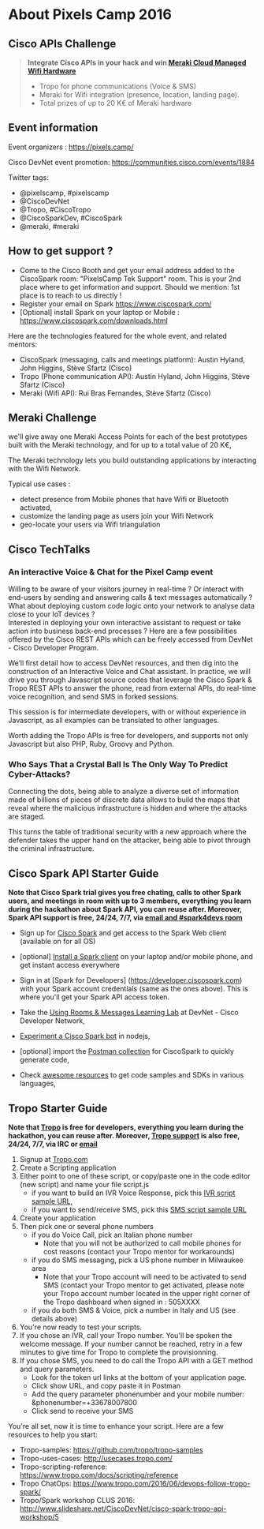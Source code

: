 # About Pixels Camp 2016

## Cisco APIs Challenge

> **Integrate Cisco APIs in your hack and win [Meraki Cloud Managed Wifi Hardware](https://meraki.cisco.com/products/wireless)**
>
> - Tropo for phone communications (Voice & SMS)
> - Meraki for Wifi integration (presence, location, landing page).
> - Total prizes of up to 20 K€ of Meraki hardware


## Event information

Event organizers : https://pixels.camp/ 

Cisco DevNet event promotion: https://communities.cisco.com/events/1884

Twitter tags: 
- @pixelscamp, #pixelscamp 
- @CiscoDevNet 
- @Tropo, #CiscoTropo
- @CiscoSparkDev, #CiscoSpark
- @meraki, #meraki


## How to get support ?

- Come to the Cisco Booth and get your email address added to the CiscoSpark room: "PixelsCamp Tek Support" room.  This is your 2nd place where to get information and support. Should we mention: 1st place is to reach to us directly !
- Register your email on Spark https://www.ciscospark.com/
- [Optional] install Spark on your laptop or Mobile : https://www.ciscospark.com/downloads.html

Here are the technologies featured for the whole event, and related mentors:

- CiscoSpark (messaging, calls and meetings platform): Austin Hyland, John Higgins, Stève Sfartz (Cisco)
- Tropo (Phone communication API): Austin Hyland, John Higgins, Stève Sfartz (Cisco)
- Meraki (Wifi API): Rui Bras Fernandes, Stève Sfartz  (Cisco)


## Meraki Challenge

we'll give away one Meraki Access Points for each of the best prototypes built with the Meraki technology, and for up to a total value of 20 K€, 

The Meraki technology lets you build outstanding applications by interacting with the Wifi Network.

Typical use cases :
- detect presence from Mobile phones that have Wifi or Bluetooth activated,
- customize the landing page as users join your Wifi Network
- geo-locate your users via Wifi triangulation


## Cisco TechTalks

### An interactive Voice & Chat for the Pixel Camp event

Willing to be aware of your visitors journey in real-time ? 
Or interact with end-users by sending and answering calls & text messages automatically ? 
What about deploying custom code logic onto your network to analyse data close to your IoT devices ?  
Interested in deploying your own interactive assistant to request or take action into business back-end processes ? 
Here are a few possibilities offered by the Cisco REST APIs which can be freely accessed from DevNet - Cisco Developer Program.
 
We’ll first detail how to access DevNet resources, 
and then dig into the construction of an Interactive Voice and Chat assistant. 
In practice, we will drive you through Javascript source codes that leverage the Cisco Spark & Tropo REST APIs to answer the phone, 
read from external APIs, do real-time voice recognition, and send SMS in forked sessions. 

This session is for intermediate developers, with or without experience in Javascript, 
as all examples can be translated to other languages. 

Worth adding the Tropo APIs is free for developers, and supports not only Javascript but also PHP, Ruby, Groovy and Python.


### Who Says That a Crystal Ball Is The Only Way To Predict Cyber-Attacks?

Connecting the dots, being able to analyze a diverse set of information made of billions of pieces of discrete data allows to build the maps 
that reveal where the malicious infrastructure is hidden and where the attacks are staged. 

This turns the table of traditional security with a new approach where the defender takes the upper hand on the attacker, 
being able to pivot through the criminal infrastructure.


## Cisco Spark API Starter Guide

**Note that Cisco Spark trial gives you free chating, calls to other Spark users, and meetings in room with up to 3 members, 
everything you learn during the hackathon about Spark API, you can reuse after.
Moreover, Spark API support is free, 24/24, 7/7, via [email and #spark4devs room](https://developer.ciscospark.com/support.html)**

- Sign up for [Cisco Spark](https://www.ciscospark.com/) and get access to the Spark Web client (available on for all OS)
- [optional] [Install a Spark client](https://www.ciscospark.com/downloads.html) on your laptop and/or mobile phone, and get instant access everywhere

- Sign in at [Spark for Developers] (https://developer.ciscospark.com) with your Spark account credentials (same as the ones above). This is where you'll get your Spark API access token.
- Take the [Using Rooms & Messages Learning Lab](https://developer.ciscospark.com/samples-tutorials.html) at DevNet - Cisco Developer Network,
- [Experiment a Cisco Spark bot](https://github.com/ObjectIsAdvantag/sparkbot-webhook-samples) in nodejs,
- [optional] import the [Postman collection](https://github.com/CiscoDevNet/postman-ciscospark) for CiscoSpark to quickly generate code,
- Check [awesome resources](https://github.com/CiscoDevNet/awesome-ciscospark) to get code samples and SDKs in various languages,


## Tropo Starter Guide

**Note that [Tropo](https://tropo.com) is free for developers, 
everything you learn during the hackathon, you can reuse after.
Moreover, [Tropo support](https://www.tropo.com/help/) is also free, 24/24, 7/7, via IRC or [email](mailto:support@tropo.com)**

1. Signup at [Tropo.com](https://tropo.com)
2. Create a Scripting application
3. Either point to one of these script, or copy/paste one in the code editor (new script) and name your file script.js
	- if you want to build an IVR Voice Response, pick this [IVR script sample URL](https://gist.githubusercontent.com/ObjectIsAdvantag/ae6c5181eccd194fc1bf79fc44b05e76/raw/tropo-IVR-hackposte-tag-2016.js),
	- if you want to send/receive SMS, pick this [SMS script sample URL](https://gist.githubusercontent.com/ObjectIsAdvantag/bde432e0608a3a8e0fc4f2cd6301bf44/raw/tropo-SMS-bidirectional.js)   
4. Create your application
5. Then pick one or several phone numbers
	- if you do Voice Call, pick an Italian phone number 
		- Note that you will not be authorized to call mobile phones for cost reasons (contact your Tropo mentor for workarounds)
	- if you do SMS messaging, pick a US phone number in Milwaukee area
		- Note that your Tropo account will need to be activated to send SMS (contact your Tropo mentor to get activated, please note your Tropo account number located in the upper right corner of the Tropo dashboard when signed in : 505XXXX
	- if you do both SMS & Voice, pick a number in Italy and US (see details above)
6. You're now ready to test your scripts. 
7. If you chose an IVR, call your Tropo number. You'll be spoken the welcome message. If your number cannot be reached, retry in a few minutes to give time for Tropo to complete the provisionning.
8. If you chose SMS, you need to do call the Tropo API with a GET method and query parameters.
	- Look for the token url links at the bottom of your application page.
	- Click show URL, and copy paste it in Postman
	- Add the query parameter phonenumber and your mobile number: &phonenumber=+33678007800
	- Click send to receive your SMS

You're all set, now it is time to enhance your script. 
Here are a few resources to help you start:
- Tropo-samples: https://github.com/tropo/tropo-samples 
- Tropo-uses-cases: http://usecases.tropo.com/ 
- Tropo-scripting-reference: https://www.tropo.com/docs/scripting/reference 
- Tropo ChatOps: https://www.tropo.com/2016/06/devops-follow-tropo-spark/ 
- Tropo/Spark workshop CLUS 2016: http://www.slideshare.net/CiscoDevNet/cisco-spark-tropo-api-workshop/5 





